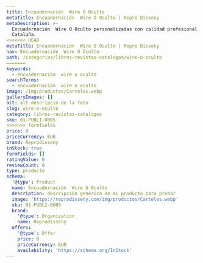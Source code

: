 ```yaml
---
title: Encuadernación  Wire O Oculto
metaTitle: Encuadernación  Wire O Oculto | Repro Disseny
metaDescription: >-
  Encuadernación  Wire O Oculto personalizadas con calidad profesional en
  Cataluña.
<<<<<<< HEAD
metaTitle: Encuadernación  Wire O Oculto | Repro Disseny
nav: Encuadernación  Wire O Oculto
path: /categorias/libros-revistas-catalogos/wire-o-oculto
=======
keywords:
  - encuadernación  wire o oculto
searchTerms:
  - encuadernación  wire o oculto
image: /img/productos/Carteles.webp
galleryImages: []
alt: alt descripció de la foto
slug: wire-o-oculto
category: libros-revistas-catalogos
sku: 01-PUBLI-0005
>>>>>>> formfields
price: 0
priceCurrency: EUR
brand: Reprodisseny
inStock: true
formFields: []
ratingValue: 0
reviewCount: 0
type: producto
schema:
  '@type': Product
  name: Encuadernación  Wire O Oculto
  description: descripción genérica de mi producto para probar
  image: 'https://reprodisseny.com/img/productos/Carteles.webp'
  sku: 01-PUBLI-0005
  brand:
    '@type': Organization
    name: Reprodisseny
  offers:
    '@type': Offer
    price: 0
    priceCurrency: EUR
    availability: 'https://schema.org/InStock'
---
```


